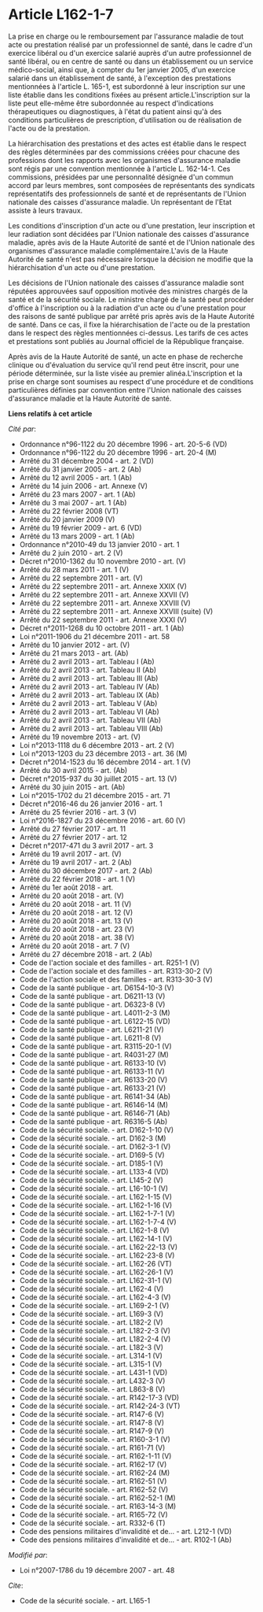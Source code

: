 # Article L162-1-7

La prise en charge ou le remboursement par l'assurance maladie de tout acte ou prestation réalisé par un professionnel de
santé, dans le cadre d'un exercice libéral     ou d'un exercice salarié auprès d'un autre professionnel de santé libéral, ou
en centre de santé ou dans un établissement ou un service médico-social, ainsi que, à compter du 1er janvier 2005, d'un
exercice salarié dans un établissement de santé, à l'exception des prestations mentionnées à l'article L. 165-1, est
subordonné à leur inscription sur une liste établie dans les conditions fixées au présent article.L'inscription sur la liste
peut elle-même être subordonnée au respect d'indications thérapeutiques ou diagnostiques, à l'état du patient ainsi qu'à des
conditions particulières de prescription, d'utilisation ou de réalisation de l'acte ou de la prestation. 

La hiérarchisation des prestations et des actes est établie dans le respect des règles déterminées par des commissions créées
pour chacune des professions dont les rapports avec les organismes d'assurance maladie sont régis par une convention
mentionnée à l'article L. 162-14-1. Ces commissions, présidées par une personnalité désignée d'un commun accord par leurs
membres, sont composées de représentants des syndicats représentatifs des professionnels de santé et de représentants de
l'Union nationale des caisses d'assurance maladie. Un représentant de l'Etat assiste à leurs travaux. 

Les conditions d'inscription d'un acte ou d'une prestation, leur inscription et leur radiation sont décidées par l'Union
nationale des caisses d'assurance maladie, après avis de la Haute Autorité de santé et de l'Union nationale des organismes
d'assurance maladie complémentaire.L'avis de la Haute Autorité de santé n'est pas nécessaire lorsque la décision ne modifie
que la hiérarchisation d'un acte ou d'une prestation. 

Les décisions de l'Union nationale des caisses d'assurance maladie sont réputées approuvées sauf opposition motivée des
ministres chargés de la santé et de la sécurité sociale. Le ministre chargé de la santé peut procéder d'office à
l'inscription ou à la radiation d'un acte ou d'une prestation pour des raisons de santé publique par arrêté pris après avis
de la Haute Autorité de santé. Dans ce cas, il fixe la hiérarchisation de l'acte ou de la prestation dans le respect des
règles mentionnées ci-dessus. Les tarifs de ces actes et prestations sont publiés au Journal officiel de la République
française. 

Après avis de la Haute Autorité de santé, un acte en phase de recherche clinique ou d'évaluation du service qu'il rend peut
être inscrit, pour une période déterminée, sur la liste visée au premier alinéa.L'inscription et la prise en charge sont
soumises au respect d'une procédure et de conditions particulières définies par convention entre l'Union nationale des
caisses d'assurance maladie et la Haute Autorité de santé.

**Liens relatifs à cet article**

_Cité par_:

  - Ordonnance n°96-1122 du 20 décembre 1996 - art. 20-5-6 (VD)
  - Ordonnance n°96-1122 du 20 décembre 1996 - art. 20-4 (M)
  - Arrêté du 31 décembre 2004 - art. 2 (VD)
  - Arrêté du 31 janvier 2005 - art. 2 (Ab)
  - Arrêté du 12 avril 2005 - art. 1 (Ab)
  - Arrêté du 14 juin 2006 - art. Annexe (V)
  - Arrêté du 23 mars 2007 - art. 1 (Ab)
  - Arrêté du 3 mai 2007 - art. 1 (Ab)
  - Arrêté du 22 février 2008 (VT)
  - Arrêté du 20 janvier 2009 (V)
  - Arrêté du 19 février 2009 - art. 6 (VD)
  - Arrêté du 13 mars 2009 - art. 1 (Ab)
  - Ordonnance n°2010-49 du 13 janvier 2010 - art. 1
  - Arrêté du 2 juin 2010 - art. 2 (V)
  - Décret n°2010-1362 du 10 novembre 2010 - art. (V)
  - Arrêté du 28 mars 2011 - art. 1 (V)
  - Arrêté du 22 septembre 2011 - art. (V)
  - Arrêté du 22 septembre 2011 - art. Annexe XXIX (V)
  - Arrêté du 22 septembre 2011 - art. Annexe XXVII (V)
  - Arrêté du 22 septembre 2011 - art. Annexe XXVIII (V)
  - Arrêté du 22 septembre 2011 - art. Annexe XXVIII (suite) (V)
  - Arrêté du 22 septembre 2011 - art. Annexe XXXI (V)
  - Décret n°2011-1268 du 10 octobre 2011 - art. 1 (Ab)
  - Loi n°2011-1906 du 21 décembre 2011 - art. 58
  - Arrêté du 10 janvier 2012 - art. (V)
  - Arrêté du 21 mars 2013 - art. (Ab)
  - Arrêté du 2 avril 2013 - art. Tableau I (Ab)
  - Arrêté du 2 avril 2013 - art. Tableau II (Ab)
  - Arrêté du 2 avril 2013 - art. Tableau III (Ab)
  - Arrêté du 2 avril 2013 - art. Tableau IV (Ab)
  - Arrêté du 2 avril 2013 - art. Tableau IX (Ab)
  - Arrêté du 2 avril 2013 - art. Tableau V (Ab)
  - Arrêté du 2 avril 2013 - art. Tableau VI (Ab)
  - Arrêté du 2 avril 2013 - art. Tableau VII (Ab)
  - Arrêté du 2 avril 2013 - art. Tableau VIII (Ab)
  - Arrêté du 19 novembre 2013 - art. (V)
  - Loi n°2013-1118 du 6 décembre 2013 - art. 2 (V)
  - Loi n°2013-1203 du 23 décembre 2013 - art. 36 (M)
  - Décret n°2014-1523 du 16 décembre 2014 - art. 1 (V)
  - Arrêté du 30 avril 2015 - art. (Ab)
  - Décret n°2015-937 du 30 juillet 2015 - art. 13 (V)
  - Arrêté du 30 juin 2015 - art. (Ab)
  - Loi n°2015-1702 du 21 décembre 2015 - art. 71
  - Décret n°2016-46 du 26 janvier 2016 - art. 1
  - Arrêté du 25 février 2016 - art. 3 (V)
  - Loi n°2016-1827 du 23 décembre 2016 - art. 60 (V)
  - Arrêté du 27 février 2017 - art. 11
  - Arrêté du 27 février 2017 - art. 12
  - Décret n°2017-471 du 3 avril 2017 - art. 3
  - Arrêté du 19 avril 2017 - art. (V)
  - Arrêté du 19 avril 2017 - art. 2 (Ab)
  - Arrêté du 30 décembre 2017 - art. 2 (Ab)
  - Arrêté du 22 février 2018 - art. 1 (V)
  - Arrêté du 1er août 2018 - art.
  - Arrêté du 20 août 2018 - art. (V)
  - Arrêté du 20 août 2018 - art. 11 (V)
  - Arrêté du 20 août 2018 - art. 12 (V)
  - Arrêté du 20 août 2018 - art. 13 (V)
  - Arrêté du 20 août 2018 - art. 23 (V)
  - Arrêté du 20 août 2018 - art. 38 (V)
  - Arrêté du 20 août 2018 - art. 7 (V)
  - Arrêté du 27 décembre 2018 - art. 2 (Ab)
  - Code de l'action sociale et des familles - art. R251-1 (V)
  - Code de l'action sociale et des familles - art. R313-30-2 (V)
  - Code de l'action sociale et des familles - art. R313-30-3 (V)
  - Code de la santé publique - art. D6154-10-3 (V)
  - Code de la santé publique - art. D6211-13 (V)
  - Code de la santé publique - art. D6323-8 (V)
  - Code de la santé publique - art. L4011-2-3 (M)
  - Code de la santé publique - art. L6122-15 (VD)
  - Code de la santé publique - art. L6211-21 (V)
  - Code de la santé publique - art. L6211-8 (V)
  - Code de la santé publique - art. R3115-20-1 (V)
  - Code de la santé publique - art. R4031-27 (M)
  - Code de la santé publique - art. R6133-10 (V)
  - Code de la santé publique - art. R6133-11 (V)
  - Code de la santé publique - art. R6133-20 (V)
  - Code de la santé publique - art. R6133-21 (V)
  - Code de la santé publique - art. R6141-34 (Ab)
  - Code de la santé publique - art. R6146-14 (M)
  - Code de la santé publique - art. R6146-71 (Ab)
  - Code de la santé publique - art. R6316-5 (Ab)
  - Code de la sécurité sociale. - art. D162-1-10 (V)
  - Code de la sécurité sociale. - art. D162-3 (M)
  - Code de la sécurité sociale. - art. D162-3-1 (V)
  - Code de la sécurité sociale. - art. D169-5 (V)
  - Code de la sécurité sociale. - art. D185-1 (V)
  - Code de la sécurité sociale. - art. L133-4 (VD)
  - Code de la sécurité sociale. - art. L145-2 (V)
  - Code de la sécurité sociale. - art. L16-10-1 (V)
  - Code de la sécurité sociale. - art. L162-1-15 (V)
  - Code de la sécurité sociale. - art. L162-1-16 (V)
  - Code de la sécurité sociale. - art. L162-1-7-1 (V)
  - Code de la sécurité sociale. - art. L162-1-7-4 (V)
  - Code de la sécurité sociale. - art. L162-1-8 (V)
  - Code de la sécurité sociale. - art. L162-14-1 (V)
  - Code de la sécurité sociale. - art. L162-22-13 (V)
  - Code de la sécurité sociale. - art. L162-23-8 (V)
  - Code de la sécurité sociale. - art. L162-26 (VT)
  - Code de la sécurité sociale. - art. L162-26-1 (V)
  - Code de la sécurité sociale. - art. L162-31-1 (V)
  - Code de la sécurité sociale. - art. L162-4 (V)
  - Code de la sécurité sociale. - art. L162-4-3 (V)
  - Code de la sécurité sociale. - art. L169-2-1 (V)
  - Code de la sécurité sociale. - art. L169-3 (V)
  - Code de la sécurité sociale. - art. L182-2 (V)
  - Code de la sécurité sociale. - art. L182-2-3 (V)
  - Code de la sécurité sociale. - art. L182-2-4 (V)
  - Code de la sécurité sociale. - art. L182-3 (V)
  - Code de la sécurité sociale. - art. L314-1 (V)
  - Code de la sécurité sociale. - art. L315-1 (V)
  - Code de la sécurité sociale. - art. L431-1 (VD)
  - Code de la sécurité sociale. - art. L432-3 (V)
  - Code de la sécurité sociale. - art. L863-8 (V)
  - Code de la sécurité sociale. - art. R142-17-3 (VD)
  - Code de la sécurité sociale. - art. R142-24-3 (VT)
  - Code de la sécurité sociale. - art. R147-6 (V)
  - Code de la sécurité sociale. - art. R147-8 (V)
  - Code de la sécurité sociale. - art. R147-9 (V)
  - Code de la sécurité sociale. - art. R160-3-1 (V)
  - Code de la sécurité sociale. - art. R161-71 (V)
  - Code de la sécurité sociale. - art. R162-1-11 (V)
  - Code de la sécurité sociale. - art. R162-17 (V)
  - Code de la sécurité sociale. - art. R162-24 (M)
  - Code de la sécurité sociale. - art. R162-51 (V)
  - Code de la sécurité sociale. - art. R162-52 (V)
  - Code de la sécurité sociale. - art. R162-52-1 (M)
  - Code de la sécurité sociale. - art. R163-14-3 (M)
  - Code de la sécurité sociale. - art. R165-72 (V)
  - Code de la sécurité sociale. - art. R332-6 (T)
  - Code des pensions militaires d'invalidité et de... - art. L212-1 (VD)
  - Code des pensions militaires d'invalidité et de... - art. R102-1 (Ab)

_Modifié par_:

  - Loi n°2007-1786 du 19 décembre 2007 - art. 48

_Cite_:

  - Code de la sécurité sociale. - art. L165-1
